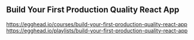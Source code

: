 ## Build Your First Production Quality React App
  https://egghead.io/courses/build-your-first-production-quality-react-app
  https://egghead.io/playlists/build-your-first-production-quality-react-app
